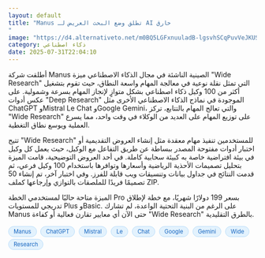 ```yaml
---
layout: default
title: "Manus تطلق وضع البحث العريض لـ AI خارق
"
image: "https://d4.alternativeto.net/m0BQ5LGFxnuuladB-lgsvhSCqPuvVeJKUSwGT4P6dgo/rs:fill:1520:760:0/g:ce:0:0/YWJzOi8vZGlzdC9jb250ZW50LzE3NTQwMDA1ODQwODEucG5n.png"
category: ذكاء اصطناعي
date: 2025-07-31T22:04:10
---
```


أطلقت شركة Manus الصينية الناشئة في مجال الذكاء الاصطناعي ميزة "Wide Research" التي تمثل نقلة نوعية في معالجة المهام واسعة النطاق، حيث تقوم بتشغيل أكثر من 100 وكيل ذكاء اصطناعي بشكل متوازٍ لإنجاز المهام بسرعة وشمولية. على عكس أدوات "Deep Research" الموجودة في نماذج الذكاء الاصطناعي الأخرى مثل ChatGPT وMistral Le Chat وGoogle Gemini، والتي تعالج المهام بالتتابع، تركز "Wide Research" على توزيع المهام على العديد من الوكلاء في وقت واحد، مما يسرع العملية ويوسع نطاق التغطية.

تتيح "Wide Research" للمستخدمين تنفيذ مهام معقدة مثل إنشاء العروض التقديمية أو اختبار أدوات مفتوحة المصدر ببساطة عن طريق التفاعل مع الوكيل، حيث يعمل كل وكيل في بيئة افتراضية خاصة به كبيئة سحابية كاملة. في أحد العروض التوضيحية، قامت الميزة بتحليل تصميمات الأحذية الرياضية وأسعارها وتوافرها باستخدام 100 وكيل فرعي، ثم قدمت النتائج في جداول بيانات وتنسيقات ويب قابلة للفرز. وفي اختبار آخر، تم إنشاء 50 تصميمًا فريدًا للملصقات بالتوازي وإرجاعها كملف ZIP.

الميزة متاحة حاليًا لمستخدمي الخطة Pro بسعر 199 دولارًا شهريًا، مع خطة لإطلاق تدريجي للمستويات Plus وBasic. على الرغم من البنية التحتية الواعدة، لم تشارك Manus حتى الآن أي معايير تقارن فعالية أو كفاءة "Wide Research" بالطرق التقليدية.

<div style="margin-top:2px; margin-bottom:2px;"><a href="https://bidjadraft.github.io/?query=Manus" style="background:#e3f2fd; color:#1565c0; font-size:80%; border-radius:12px; padding:3px 10px; margin:2px 4px 2px 0; display:inline-block; border:1px solid #bbdefb; text-decoration:none;">Manus</a> <a href="https://bidjadraft.github.io/?query=ChatGPT" style="background:#e3f2fd; color:#1565c0; font-size:80%; border-radius:12px; padding:3px 10px; margin:2px 4px 2px 0; display:inline-block; border:1px solid #bbdefb; text-decoration:none;">ChatGPT</a> <a href="https://bidjadraft.github.io/?query=Mistral" style="background:#e3f2fd; color:#1565c0; font-size:80%; border-radius:12px; padding:3px 10px; margin:2px 4px 2px 0; display:inline-block; border:1px solid #bbdefb; text-decoration:none;">Mistral</a> <a href="https://bidjadraft.github.io/?query=Le" style="background:#e3f2fd; color:#1565c0; font-size:80%; border-radius:12px; padding:3px 10px; margin:2px 4px 2px 0; display:inline-block; border:1px solid #bbdefb; text-decoration:none;">Le</a> <a href="https://bidjadraft.github.io/?query=Chat" style="background:#e3f2fd; color:#1565c0; font-size:80%; border-radius:12px; padding:3px 10px; margin:2px 4px 2px 0; display:inline-block; border:1px solid #bbdefb; text-decoration:none;">Chat</a> <a href="https://bidjadraft.github.io/?query=Google" style="background:#e3f2fd; color:#1565c0; font-size:80%; border-radius:12px; padding:3px 10px; margin:2px 4px 2px 0; display:inline-block; border:1px solid #bbdefb; text-decoration:none;">Google</a> <a href="https://bidjadraft.github.io/?query=Gemini" style="background:#e3f2fd; color:#1565c0; font-size:80%; border-radius:12px; padding:3px 10px; margin:2px 4px 2px 0; display:inline-block; border:1px solid #bbdefb; text-decoration:none;">Gemini</a> <a href="https://bidjadraft.github.io/?query=Wide" style="background:#e3f2fd; color:#1565c0; font-size:80%; border-radius:12px; padding:3px 10px; margin:2px 4px 2px 0; display:inline-block; border:1px solid #bbdefb; text-decoration:none;">Wide</a> <a href="https://bidjadraft.github.io/?query=Research" style="background:#e3f2fd; color:#1565c0; font-size:80%; border-radius:12px; padding:3px 10px; margin:2px 4px 2px 0; display:inline-block; border:1px solid #bbdefb; text-decoration:none;">Research</a></div><br><br>
